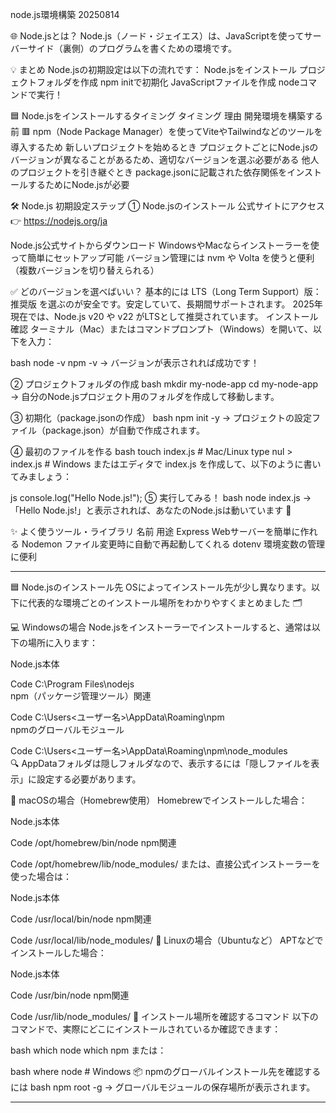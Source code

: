 node.js環境構築 20250814

🌐 Node.jsとは？
Node.js（ノード・ジェイエス）は、JavaScriptを使ってサーバーサイド（裏側）のプログラムを書くための環境です。

💡 まとめ
Node.jsの初期設定は以下の流れです：
Node.jsをインストール
プロジェクトフォルダを作成
npm initで初期化
JavaScriptファイルを作成
nodeコマンドで実行！

🟦 Node.jsをインストールするタイミング
タイミング	                            理由
開発環境を構築する前	           🟥 npm（Node Package Manager）を使ってViteやTailwindなどのツールを導入するため
新しいプロジェクトを始めるとき	    プロジェクトごとにNode.jsのバージョンが異なることがあるため、適切なバージョンを選ぶ必要がある
他人のプロジェクトを引き継ぐとき	package.jsonに記載された依存関係をインストールするためにNode.jsが必要


🛠️ Node.js 初期設定ステップ
① Node.jsのインストール
公式サイトにアクセス 👉 https://nodejs.org/ja

Node.js公式サイトからダウンロード
WindowsやMacならインストーラーを使って簡単にセットアップ可能
バージョン管理には nvm や Volta を使うと便利（複数バージョンを切り替えられる）

✅ どのバージョンを選べばいい？
基本的には LTS（Long Term Support）版：推奨版 を選ぶのが安全です。安定していて、長期間サポートされます。 
2025年現在では、Node.js v20 や v22 がLTSとして推奨されています。
インストール確認 ターミナル（Mac）またはコマンドプロンプト（Windows）を開いて、以下を入力：

bash
node -v
npm -v
→ バージョンが表示されれば成功です！

② プロジェクトフォルダの作成
bash
mkdir my-node-app
cd my-node-app
→ 自分のNode.jsプロジェクト用のフォルダを作成して移動します。

③ 初期化（package.jsonの作成）
bash
npm init -y
→ プロジェクトの設定ファイル（package.json）が自動で作成されます。

④ 最初のファイルを作る
bash
touch index.js   # Mac/Linux
type nul > index.js   # Windows
またはエディタで index.js を作成して、以下のように書いてみましょう：

js
console.log("Hello Node.js!");
⑤ 実行してみる！
bash
node index.js
→ 「Hello Node.js!」と表示されれば、あなたのNode.jsは動いています 🎉

✨ よく使うツール・ライブラリ
名前	用途
Express	Webサーバーを簡単に作れる
Nodemon	ファイル変更時に自動で再起動してくれる
dotenv	環境変数の管理に便利

********************************************************************************************************************************

🟦 Node.jsのインストール先
OSによってインストール先が少し異なります。以下に代表的な環境ごとのインストール場所をわかりやすくまとめました 🗂️

💻 Windowsの場合
Node.jsをインストーラーでインストールすると、通常は以下の場所に入ります：

Node.js本体

Code
C:\Program Files\nodejs\
npm（パッケージ管理ツール）関連

Code
C:\Users\<ユーザー名>\AppData\Roaming\npm\
npmのグローバルモジュール

Code
C:\Users\<ユーザー名>\AppData\Roaming\npm\node_modules\
🔍 AppDataフォルダは隠しフォルダなので、表示するには「隠しファイルを表示」に設定する必要があります。

🍎 macOSの場合（Homebrew使用）
Homebrewでインストールした場合：

Node.js本体

Code
/opt/homebrew/bin/node
npm関連

Code
/opt/homebrew/lib/node_modules/
または、直接公式インストーラーを使った場合は：

Node.js本体

Code
/usr/local/bin/node
npm関連

Code
/usr/local/lib/node_modules/
🐧 Linuxの場合（Ubuntuなど）
APTなどでインストールした場合：

Node.js本体

Code
/usr/bin/node
npm関連

Code
/usr/lib/node_modules/
🔧 インストール場所を確認するコマンド
以下のコマンドで、実際にどこにインストールされているか確認できます：

bash
which node
which npm
または：

bash
where node   # Windows
📦 npmのグローバルインストール先を確認するには
bash
npm root -g
→ グローバルモジュールの保存場所が表示されます。

********************************************************************************************************************************
